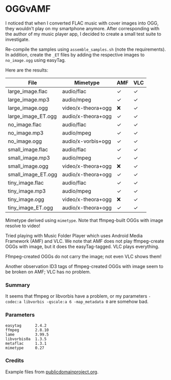 # OGGvAMF

I noticed that when I converted FLAC music with cover images into OGG,
they wouldn't play on my smartphone anymore.
After corresponding with the author of my music player app,
I decided to create a small test suite to investigate.

Re-compile the samples using `assemble_samples.sh` (note the requirements).
In addition, create the `_ET` files by adding the respective images to 
`no_image.ogg` using easyTag.

Here are the results:

| File               | Mimetype           | AMF | VLC |
|--------------------|--------------------|-----|-----|
| large_image.flac   | audio/flac         | ✓    | ✓     |
| large_image.mp3    | audio/mpeg         | ✓    | ✓     |
| large_image.ogg    | video/x-theora+ogg | ❌     | ✓     |
| large_image_ET.ogg | audio/x-theora+ogg | ✓    | ✓     |
| no_image.flac      | audio/flac         | ✓    | ✓     |
| no_image.mp3       | audio/mpeg         | ✓    | ✓     |
| no_image.ogg       | audio/x-vorbis+ogg | ✓    | ✓     |
| small_image.flac   | audio/flac         | ✓    | ✓     |
| small_image.mp3    | audio/mpeg         | ✓    | ✓     |
| small_image.ogg    | video/x-theora+ogg | ❌     | ✓     |
| small_image_ET.ogg | audio/x-theora+ogg | ✓    | ✓     |
| tiny_image.flac    | audio/flac         | ✓    | ✓     |
| tiny_image.mp3     | audio/mpeg         | ✓    | ✓     |
| tiny_image.ogg     | video/x-theora+ogg | ❌     | ✓     |
| tiny_image_ET.ogg  | audio/x-theora+ogg | ✓    | ✓     |

Mimetype derived using `mimetype`. 
Note that ffmpeg-built OGGs with image resolve to video!

Tried playing with Music Folder Player which uses Android Media Framework (AMF)
and VLC. 
We note that AMF does not play ffmpeg-create OGGs with image, 
but it does the easyTag-tagged.
VLC plays everything.

Ffmpeg-created OGGs do not carry the image; not even VLC shows them!

Another observation ID3 tags of ffmpeg-created OGGs with image seem to be broken 
on AMF;
VLC has no problem.

### Summary

It seems that ffmpeg or libvorbis have a problem,
or my parameters `-codec:a libvorbis -qscale:a 6 -map_metadata 0` are somehow bad.

### Parameters

~~~
easytag      2.4.2
ffmpeg       2.8.10
lame         3.99.5
libvorbis0a  1.3.5
metaflac     1.3.1
mimetype     0.27
~~~

### Credits

Example files from [publicdomainproject.org](https://pool.publicdomainproject.org/index.php/Africavox-dg1-ax98).
